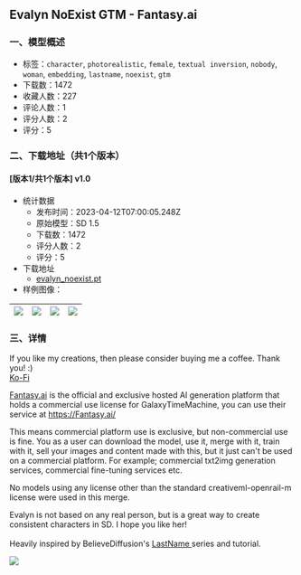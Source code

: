 ## Evalyn NoExist GTM - Fantasy.ai
### 一、模型概述

- 标签：`character`, `photorealistic`, `female`, `textual inversion`, `nobody`, `woman`, `embedding`, `lastname`, `noexist`, `gtm`
- 下载数：1472
- 收藏人数：227
- 评论人数：1
- 评分人数：2
- 评分：5

### 二、下载地址（共1个版本）

#### [版本1/共1个版本] v1.0

- 统计数据
  - 发布时间：2023-04-12T07:00:05.248Z
  - 原始模型：SD 1.5
  - 下载数：1472
  - 评分人数：2
  - 评分：5
- 下载地址
  - [evalyn_noexist.pt](https://civitai.com/api/download/models/43425)
- 样例图像：

| <img src="https://image.civitai.com/xG1nkqKTMzGDvpLrqFT7WA/bcb1535d-3ed9-42d2-cc49-add970300400/width=450/475310.jpeg" /> | <img src="https://image.civitai.com/xG1nkqKTMzGDvpLrqFT7WA/586ddb91-520a-4e60-f153-f1d1f4c4b000/width=450/475271.jpeg" /> | <img src="https://image.civitai.com/xG1nkqKTMzGDvpLrqFT7WA/094ccec7-1ce0-4bdc-c55b-b6555bd95a00/width=450/475274.jpeg" /> | <img src="https://image.civitai.com/xG1nkqKTMzGDvpLrqFT7WA/3300a672-cad1-47fa-e955-89669aa0c800/width=450/475270.jpeg" /> |
| ---- | ---- | ---- | ---- |


### 三、详情
<p>If you like my creations, then please consider buying me a coffee. Thank you! :)<br /><a target="_blank" rel="ugc" href="https://ko-fi.com/galaxytimemachine">Ko-Fi</a></p><p></p><p><a target="_blank" rel="ugc" href="http://Fantasy.ai">Fantasy.ai</a> is the official and exclusive hosted AI generation platform that holds a commercial use license for GalaxyTimeMachine, you can use their service at <a target="_blank" rel="ugc" href="https://Fantasy.ai/">https://Fantasy.ai/</a></p><p>This means commercial platform use is exclusive, but non-commercial use is fine. You as a user can download the model, use it, merge with it, train with it, sell your images and content made with this, but it just can't be used on a commercial platform. For example; commercial txt2img generation services, commercial fine-tuning services etc.</p><p>No models using any license other than the standard creativeml-openrail-m license were used in this merge.</p><p></p><p>Evalyn is not based on any real person, but is a great way to create consistent characters in SD. I hope you like her!<br /><br />Heavily inspired by BelieveDiffusion's <a target="_blank" rel="ugc" href="https://civitai.com/user/BelieveDiffusion">LastName </a>series and tutorial.<br /></p><img src="https://imagecache.civitai.com/xG1nkqKTMzGDvpLrqFT7WA/cf12832b-4ca2-4594-2c4c-3fd254b8dc00/width=525/cf12832b-4ca2-4594-2c4c-3fd254b8dc00.jpeg" />